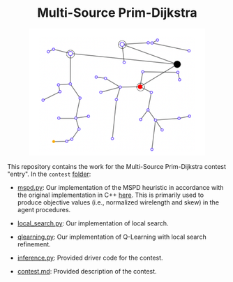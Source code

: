 <h1 align="center">Multi-Source Prim-Dijkstra</h1>
<p align="center"><img src="images/mspd_tree.png" width="80%"/></p>


This repository contains the work for the Multi-Source Prim-Dijkstra contest "entry". In the `contest` [folder](https://github.com/EmilyOng/mspd/tree/main/contest):
- [mspd.py](https://github.com/EmilyOng/mspd/blob/main/contest/mspd.py): Our implementation of the MSPD heuristic in accordance with the original implementation in C++ [here](https://github.com/TILOS-AI-Institute/Multi-Source-Prim-Dijkstra/blob/main/src/STT/MSPD/STT.cpp). This is primarily used to produce objective values (i.e., normalized wirelength and skew) in the agent procedures.
- [local_search.py](https://github.com/EmilyOng/mspd/blob/main/contest/local_search.py): Our implementation of local search.
- [qlearning.py](https://github.com/EmilyOng/mspd/blob/main/contest/qlearning.py): Our implementation of Q-Learning with local search refinement.

- [inference.py](https://github.com/EmilyOng/mspd/blob/main/contest/inference.py): Provided driver code for the contest.
- [contest.md](https://github.com/EmilyOng/mspd/blob/main/contest/contest.md): Provided description of the contest.
